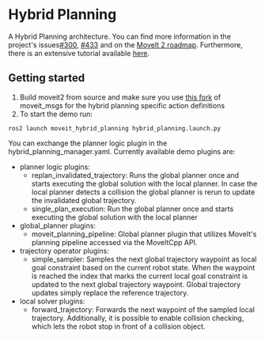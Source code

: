 # Hybrid Planning
A Hybrid Planning architecture. You can find more information in the project's issues[#300](https://github.com/ros-planning/moveit2/issues/300), [#433](https://github.com/ros-planning/moveit2/issues/433) and on the [MoveIt 2 roadmap](https://moveit.ros.org/documentation/contributing/roadmap/). Furthermore, there is an extensive tutorial available [here](https://github.com/ros-planning/moveit2_tutorials/pull/97).

## Getting started
1. Build moveit2 from source and make sure you use [this fork](https://github.com/sjahr/moveit_msgs) of moveit_msgs for the hybrid planning specific action definitions
2. To start the demo run:
```
ros2 launch moveit_hybrid_planning hybrid_planning.launch.py
```
You can exchange the planner logic plugin in the hybrid_planning_manager.yaml. Currently available demo plugins are:
- planner logic plugins:
  - replan_invalidated_trajectory: Runs the global planner once and starts executing the global solution
   with the local planner. In case the local planner detects a collision the global planner is rerun to update the
   invalidated global trajectory.
  - single_plan_execution: Run the global planner once and starts executing the global solution
    with the local planner
- global_planner plugins:
  - moveit_planning_pipeline: Global planner plugin that utilizes MoveIt's planning pipeline accessed via the MoveItCpp API.
- trajectory operator plugins:
  - simple_sampler: Samples the next global trajectory waypoint as local goal constraint
   based on the current robot state. When the waypoint is reached the index that marks the current local goal constraint
   is updated to the next global trajectory waypoint. Global trajectory updates simply replace the reference trajectory.
- local solver plugins:
  - forward_trajectory: Forwards the next waypoint of the sampled local trajectory.
   Additionally, it is possible to enable collision checking, which lets the robot stop in front of a collision object.
